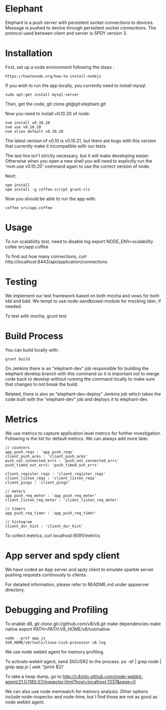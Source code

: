 # Elephant

Elephant is a push server with persistent socket connections to devices. 
Message is pushed to device through persistent socket connections.
The protocol used between client and server is SPDY version 3.


# Installation

First, set up a node environment following the steps :

    https://howtonode.org/how-to-install-nodejs

If you wish to run the app locally, you currently need to install mysql:

    sudo apt-get install mysql-server

Then, get the code,
    git clone git@git:elephant.git

Now you need to install v0.10.20 of node:

    nvm install v0.10.20
    nvm use v0.10.20
    nvm alias default v0.10.20

The latest version of v0.10 is v0.10.21, but there are bugs with this version
that currently make it incompatible with our tests.

The last line isn't strictly necessary, but it will make developing easier.
Otherwise when you open a new shell you will need to explicitly run the 'nvm use
v0.10.20' command again to use the correct version of node. 


Next:

    npm install
    npm install -g coffee-script grunt-cli

Now you should be able to run the app with:

    coffee src/app.coffee

# Usage

To run scalability test, need to disable log
    export NODE_ENV=scalability
    cofee src/app.coffee

To find out how many connections,
    curl http://localhost:8443/api/application/connections

# Testing

We implement our test framework based on both mocha and vows for both tdd and bdd.
We tempt to use node-sandboxed-module for mocking later, if needed.

To test with mocha,
    grunt test

# Build Process

You can build locally with:

    grunt build

On Jenkins there is an "elephant-dev" job responsible for building the elephant
develop branch with this command so it is important not to merge code back to
develop without running the command locally to make sure that changes to not
break the build.

Related, there is also an "elephant-dev-deploy" Jenkins job which takes the code
built with the "elephant-dev" job and deploys it to elephant-dev.

# Metrics

We use metrics to capture application level metrics for further investigation.
Following is the list for default metrics. We can always add more later.

    // counters
    app_push_reqs : 'app_push_reqs'
    client_push_acks : 'client_push_acks'
    push_not_connected_errs : 'push_not_connected_errs'
    push_timed_out_errs: 'push_timed_out_errs'

    client_register_reqs : 'client_register_reqs'
    client_listen_reqs : 'client_listen_reqs'
    client_pings : 'client_pings'

    // meters
    app_push_req_meter : 'app_push_req_meter'
    client_listen_req_meter : 'client_listen_req_meter'

    // timers
    app_push_req_timer : 'app_push_req_timer'

    // histogram
    client_dur_hist : 'client_dur_hist'


To collect metrics,
    curl localhost:9091/metrics


# App server and spdy client

We have coded an App server and spdy client to emulate sparkle server pushing 
requests continously to clients.

For detailed information, please refer to README.md under appserver directory.


# Debugging and Profiling

To enable d8,
    git clone git://github.com/v8/v8.git
    make dependencies
    make native
    export PATH=$PATH:$V8_HOME/v8/out/native

    node --prof app.js 
    $V8_HOME/v8/tools/linux-tick-processor v8.log

We use node webkit agent for memory profiling. 

To activate webkit agent, send SIGUSR2 to the process.
    ps -ef | grep node | grep app.js | awk '{print $2}'

To take a heap dump, go to 
    http://c4milo.github.com/node-webkit-agent/21.0.1180.57/inspector.html?host=localhost:1337&page=0


We can also use node memwatch for memory analysis. Other options include node-inspector and node-time,
but I find those are not as good as node webkit agent.

